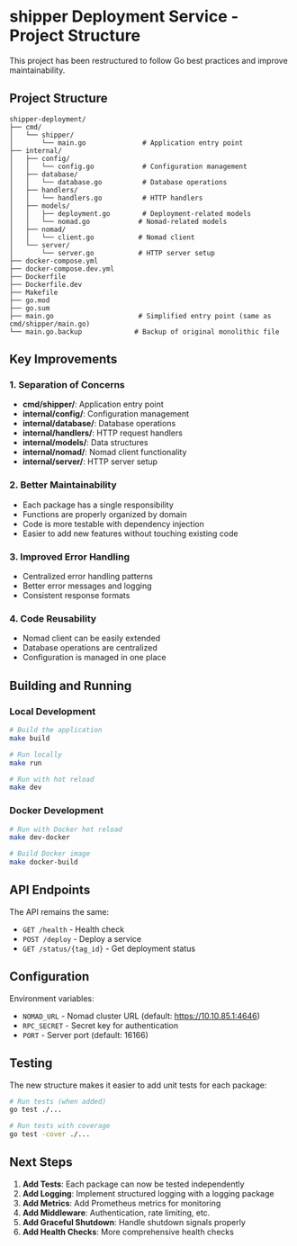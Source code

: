 # shipper Deployment Service - Project Structure

This project has been restructured to follow Go best practices and improve maintainability.

## Project Structure

```
shipper-deployment/
├── cmd/
│   └── shipper/
│       └── main.go              # Application entry point
├── internal/
│   ├── config/
│   │   └── config.go            # Configuration management
│   ├── database/
│   │   └── database.go          # Database operations
│   ├── handlers/
│   │   └── handlers.go          # HTTP handlers
│   ├── models/
│   │   ├── deployment.go        # Deployment-related models
│   │   └── nomad.go            # Nomad-related models
│   ├── nomad/
│   │   └── client.go           # Nomad client
│   └── server/
│       └── server.go           # HTTP server setup
├── docker-compose.yml
├── docker-compose.dev.yml
├── Dockerfile
├── Dockerfile.dev
├── Makefile
├── go.mod
├── go.sum
├── main.go                     # Simplified entry point (same as cmd/shipper/main.go)
└── main.go.backup             # Backup of original monolithic file
```

## Key Improvements

### 1. **Separation of Concerns**
- **cmd/shipper/**: Application entry point
- **internal/config/**: Configuration management
- **internal/database/**: Database operations
- **internal/handlers/**: HTTP request handlers
- **internal/models/**: Data structures
- **internal/nomad/**: Nomad client functionality
- **internal/server/**: HTTP server setup

### 2. **Better Maintainability**
- Each package has a single responsibility
- Functions are properly organized by domain
- Code is more testable with dependency injection
- Easier to add new features without touching existing code

### 3. **Improved Error Handling**
- Centralized error handling patterns
- Better error messages and logging
- Consistent response formats

### 4. **Code Reusability**
- Nomad client can be easily extended
- Database operations are centralized
- Configuration is managed in one place

## Building and Running

### Local Development
```bash
# Build the application
make build

# Run locally
make run

# Run with hot reload
make dev
```

### Docker Development
```bash
# Run with Docker hot reload
make dev-docker

# Build Docker image
make docker-build
```

## API Endpoints

The API remains the same:

- `GET /health` - Health check
- `POST /deploy` - Deploy a service
- `GET /status/{tag_id}` - Get deployment status

## Configuration

Environment variables:
- `NOMAD_URL` - Nomad cluster URL (default: https://10.10.85.1:4646)
- `RPC_SECRET` - Secret key for authentication
- `PORT` - Server port (default: 16166)

## Testing

The new structure makes it easier to add unit tests for each package:

```bash
# Run tests (when added)
go test ./...

# Run tests with coverage
go test -cover ./...
```

## Next Steps

1. **Add Tests**: Each package can now be tested independently
2. **Add Logging**: Implement structured logging with a logging package
3. **Add Metrics**: Add Prometheus metrics for monitoring
4. **Add Middleware**: Authentication, rate limiting, etc.
5. **Add Graceful Shutdown**: Handle shutdown signals properly
6. **Add Health Checks**: More comprehensive health checks

